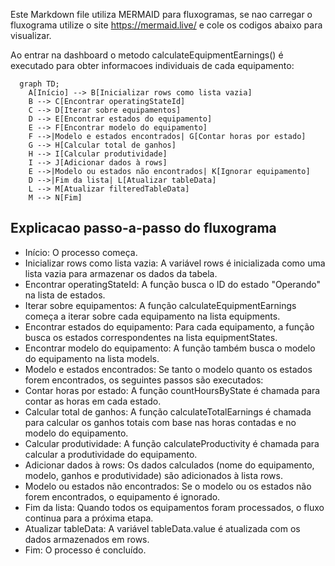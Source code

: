 Este Markdown file utiliza MERMAID para fluxogramas, se nao carregar o fluxograma utilize o site https://mermaid.live/ e cole os codigos abaixo para visualizar.

Ao entrar na dashboard o metodo calculateEquipmentEarnings() é executado para obter informacoes individuais de cada equipamento:

```mermaid
  graph TD;
    A[Início] --> B[Inicializar rows como lista vazia]
    B --> C[Encontrar operatingStateId]
    C --> D[Iterar sobre equipamentos]
    D --> E[Encontrar estados do equipamento]
    E --> F[Encontrar modelo do equipamento]
    F -->|Modelo e estados encontrados| G[Contar horas por estado]
    G --> H[Calcular total de ganhos]
    H --> I[Calcular produtividade]
    I --> J[Adicionar dados à rows]
    E -->|Modelo ou estados não encontrados| K[Ignorar equipamento]
    D -->|Fim da lista| L[Atualizar tableData]
    L --> M[Atualizar filteredTableData]
    M --> N[Fim]
```

## Explicacao passo-a-passo do fluxograma

- Início: O processo começa.
- Inicializar rows como lista vazia: A variável rows é inicializada como uma lista vazia para armazenar os dados da tabela.
- Encontrar operatingStateId: A função busca o ID do estado "Operando" na lista de estados.
- Iterar sobre equipamentos: A função calculateEquipmentEarnings começa a iterar sobre cada equipamento na lista equipments.
- Encontrar estados do equipamento: Para cada equipamento, a função busca os estados correspondentes na lista equipmentStates.
- Encontrar modelo do equipamento: A função também busca o modelo do equipamento na lista models.
- Modelo e estados encontrados: Se tanto o modelo quanto os estados forem encontrados, os seguintes passos são executados:
- Contar horas por estado: A função countHoursByState é chamada para contar as horas em cada estado.
- Calcular total de ganhos: A função calculateTotalEarnings é chamada para calcular os ganhos totais com base nas horas contadas e no modelo do equipamento.
- Calcular produtividade: A função calculateProductivity é chamada para calcular a produtividade do equipamento.
- Adicionar dados à rows: Os dados calculados (nome do equipamento, modelo, ganhos e produtividade) são adicionados à lista rows.
- Modelo ou estados não encontrados: Se o modelo ou os estados não forem encontrados, o equipamento é ignorado.
- Fim da lista: Quando todos os equipamentos foram processados, o fluxo continua para a próxima etapa.
- Atualizar tableData: A variável tableData.value é atualizada com os dados armazenados em rows.
- Fim: O processo é concluído.

